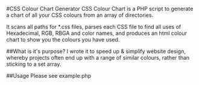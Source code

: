 #CSS Colour Chart Generator
CSS Colour Chart is a PHP script to generate a chart of all your CSS colours from an array of directories.

It scans all paths for *.css files, parses each CSS file to find all uses of Hexadecimal, RGB, RBGA and color names, and produces an html colour chart to show you the colours you have used.

##What is it's purpose?
I wrote it to speed up & simplify website design, whereby projects often end up with a range of similar colours, rather than sticking to a set array.

##Usage
Please see example.php